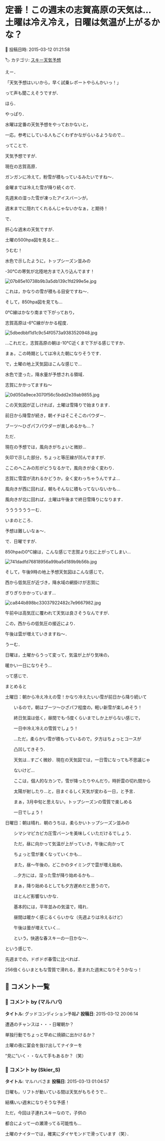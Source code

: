 # 定番！この週末の志賀高原の天気は…土曜は冷え冷え，日曜は気温が上がるかな？

📅 投稿日時: 2015-03-12 01:21:58

🏷️ カテゴリ: [スキー天気予想](c6554f5c3c106093b511a8daae23757e8.md)

えー．


「天気予想はいいから，早く試乗レポートやらんかいっ！」


って声も聞こえそうですが．


ほら．


やっぱり．


水曜は定番の天気予想をやっておかないと，


一応，参考にしている人もごくわずかながらいるようなので…





ってことで．


天気予想ですが．


現在の志賀高原．


ガンガンに冷えて，粉雪が積もっているみたいですね～．


金曜までは冷えた雪が降り続くので．


先週末の湿った雪が凍ったアイスバーンが，


週末までに隠れてくれるんじゃないかなぁ，と期待！





で．


肝心な週末の天気ですが．


土曜の500hpa図を見ると…


うむむ！


水色で示したように，トップシーズン並みの


-30℃の寒気が北陸地方まで入り込んでます！




![07b85e10738b9b3a5db139c1fd299e5e.jpg](images/07b85e10738b9b3a5db139c1fd299e5e.jpg)




これは，かなりの雪が積もる目安ですね～．





そして，850hpa図を見ても…


0℃線はかなり南まで下がっており，


志賀高原は-6℃線がかかる程度．




![5dbedbbf1d1c9c54f0573a9383520948.jpg](images/5dbedbbf1d1c9c54f0573a9383520948.jpg)




…これだと，志賀高原の朝は-10℃近くまで下がる感じですか．


まぁ，この時期としては冷えた朝になりそうです．





で，土曜の地上天気図はこんな感じで…


水色で塗った，降水量が予想される領域．


志賀にかかってますね～




![0d050a9ece3070f56c5bdd2e39ab9855.jpg](images/0d050a9ece3070f56c5bdd2e39ab9855.jpg)




この天気図が正しければ，土曜は雪降りで始まります．


前日から降雪が続き，朝イチはそこそこのパウダー．


ブーツ～ひざパフパウダーが楽しめるかも…？





ただ．


現在の予想では，風向きがちょいと微妙…


矢印で示した部分，ちょっと等圧線が凹んでますが．


ここのへこみの形がどうなるかで，風向きが全く変わり．


志賀に雪雲が流れるかどうか，全く変わっちゃうんですよ…


風向きが西に回れば，朝もそんなに積もってないないかも…


風向きが北に回れば，土曜は午後まで終日雪降りになります．


ううううううーむ．


いまのところ．


予想は難しいなぁ～．





で．日曜ですが．


850hpaの0℃線は，こんな感じで志賀より北に上がってしまい…




![741dadfd76818956a99ba5d189b9b56b.jpg](images/741dadfd76818956a99ba5d189b9b56b.jpg)







そして，午後9時の地上予想天気図はこんな感じで，


西から低気圧が近づき，降水域の網掛けが志賀に


ぎりぎりかかっています…




![ca844b898bc33037922482c7e9667982.jpg](images/ca844b898bc33037922482c7e9667982.jpg)




午前中は高気圧に覆われて天気は良さそうなんですが．


この，西からの低気圧の接近により．


午後は雲が増えていきますね～．





うーむ．


日曜は，土曜からうって変って，気温が上がり気味の，


暖かい一日になりそう…





って感じで．


まとめると





土曜日：朝から冷え冷えの雪！かなり冷えたいい雪が前日から降り続いて


　　いるので，朝はブーツ～ひざパフ程度の，軽い新雪が楽しめそう！


　　終日気温は低く，昼間でも-5度くらいまでしか上がらない感じで，


　　一日中冷え冷えの雪質でしょう！


　　…ただ，柔らかい雪が積もっているので，夕方はちょっとコースが


　　凸凹してきそう．


　　天気は…すごく微妙．現在の天気図では，一日雪になっても不思議じゃ


　　ないけど…


　　ここは，個人的なカンで，雪が降ったりやんだり，時折雲の切れ間から


　　太陽が射したり…と，目まぐるしく天気が変わる一日，と予言．


　　まぁ，3月中旬と思えない，トップシーズンの雪質で楽しめる


　　一日でしょう！





日曜日：朝は晴れ．朝のうちは，柔らかいトップシーズン並みの


　　シマシマピカピカ圧雪バーンを美味しくいただけるでしょう．


　　ただ，昼に向かって気温が上がっていき，午後に向かって


　　ちょっと雪が重くなっていくかも…


　　また，昼～午後の，どこかのタイミングで雲が増え始め，


　　…夕方には，湿った雪が降り始めるかも…


　　まぁ，降り始めるとしても夕方遅めだと思うので，


　　ほとんど影響ないかな．


　　基本的には，平年並みの気温で，晴れ．


　　昼間は暖かく感じるくらいかな（先週よりは冷えるけど）


　　午後は曇が増えていく…


　　という，快適な春スキーの一日かな～．





という感じで．


先週までの，ドボドボ春雪に比べれば．


256倍くらいまともな雪質で滑れる，恵まれた週末になりそうかなっ！

## 💬 コメント一覧

### 💬 コメント by (マルハバ)
**タイトル**: グッドコンディション予報♪
**投稿日**: 2015-03-12 20:06:14

遭遇のチャンスは・・・日曜朝か？



単独行動でちょっと早めに焼額に出かけるか？



土曜の夜に宴会を抜け出してナイターを

“見に”いく・・なんて手もあるか？（笑）

### 💬 コメント by (Skier_S)
**タイトル**: マルハバさま
**投稿日**: 2015-03-13 01:04:57

日曜も，リフトが動いている間は天気がもちそうで…

結構いい週末になりそうな予感！



ただ，今回は子連れスキーなので，子供の

都合によって一の瀬滑ってる可能性も…

土曜のナイターでは，確実にダイヤモンドで滑っています（笑）．

